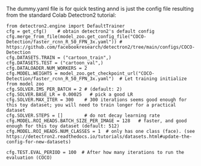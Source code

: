 The dummy.yaml file is for quick testing annd is just the config file resulting from the standard Colab Detectron2 tutorial:

    from detectron2.engine import DefaultTrainer
    cfg = get_cfg()    # obtain detectron2's default config
    cfg.merge_from_file(model_zoo.get_config_file("COCO-Detection/faster_rcnn_R_50_FPN_3x.yaml")) # https://github.com/facebookresearch/detectron2/tree/main/configs/COCO-Detection
    cfg.DATASETS.TRAIN = ("cartoon_train",)
    cfg.DATASETS.TEST = ("cartoon_val",)
    cfg.DATALOADER.NUM_WORKERS = 2
    cfg.MODEL.WEIGHTS = model_zoo.get_checkpoint_url("COCO-Detection/faster_rcnn_R_50_FPN_3x.yaml")  # Let training initialize from model zoo
    cfg.SOLVER.IMS_PER_BATCH = 2 # (default: 2)
    cfg.SOLVER.BASE_LR = 0.00025   # pick a good LR
    cfg.SOLVER.MAX_ITER = 300    # 300 iterations seems good enough for this toy dataset; you will need to train longer for a practical dataset
    cfg.SOLVER.STEPS = []        # do not decay learning rate
    cfg.MODEL.ROI_HEADS.BATCH_SIZE_PER_IMAGE = 128   # faster, and good enough for this toy dataset (default: 512)
    cfg.MODEL.ROI_HEADS.NUM_CLASSES = 1  # only has one class (face). (see https://detectron2.readthedocs.io/tutorials/datasets.html#update-the-config-for-new-datasets)

    cfg.TEST.EVAL_PERIOD = 100  # After how many iterations to run the evaluation (COCO)